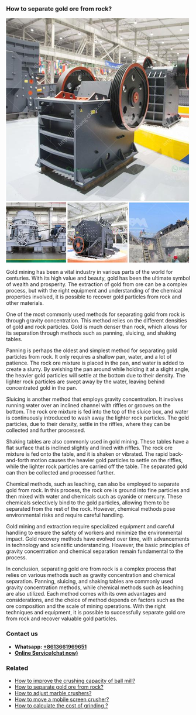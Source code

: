 <h3>How to separate gold ore from rock?</h3><img src='1701745992.jpg' alt=''><p>Gold mining has been a vital industry in various parts of the world for centuries. With its high value and beauty, gold has been the ultimate symbol of wealth and prosperity. The extraction of gold from ore can be a complex process, but with the right equipment and understanding of the chemical properties involved, it is possible to recover gold particles from rock and other materials.</p><p>One of the most commonly used methods for separating gold from rock is through gravity concentration. This method relies on the different densities of gold and rock particles. Gold is much denser than rock, which allows for its separation through methods such as panning, sluicing, and shaking tables.</p><p>Panning is perhaps the oldest and simplest method for separating gold particles from rock. It only requires a shallow pan, water, and a lot of patience. The rock ore mixture is placed in the pan, and water is added to create a slurry. By swishing the pan around while holding it at a slight angle, the heavier gold particles will settle at the bottom due to their density. The lighter rock particles are swept away by the water, leaving behind concentrated gold in the pan.</p><p>Sluicing is another method that employs gravity concentration. It involves running water over an inclined channel with riffles or grooves on the bottom. The rock ore mixture is fed into the top of the sluice box, and water is continuously introduced to wash away the lighter rock particles. The gold particles, due to their density, settle in the riffles, where they can be collected and further processed.</p><p>Shaking tables are also commonly used in gold mining. These tables have a flat surface that is inclined slightly and lined with riffles. The rock ore mixture is fed onto the table, and it is shaken or vibrated. The rapid back-and-forth motion causes the heavier gold particles to settle on the riffles, while the lighter rock particles are carried off the table. The separated gold can then be collected and processed further.</p><p>Chemical methods, such as leaching, can also be employed to separate gold from rock. In this process, the rock ore is ground into fine particles and then mixed with water and chemicals such as cyanide or mercury. These chemicals selectively bind to the gold particles, allowing them to be separated from the rest of the rock. However, chemical methods pose environmental risks and require careful handling.</p><p>Gold mining and extraction require specialized equipment and careful handling to ensure the safety of workers and minimize the environmental impact. Gold recovery methods have evolved over time, with advancements in technology and scientific understanding. However, the basic principles of gravity concentration and chemical separation remain fundamental to the process.</p><p>In conclusion, separating gold ore from rock is a complex process that relies on various methods such as gravity concentration and chemical separation. Panning, sluicing, and shaking tables are commonly used gravity concentration methods, while chemical methods such as leaching are also utilized. Each method comes with its own advantages and considerations, and the choice of method depends on factors such as the ore composition and the scale of mining operations. With the right techniques and equipment, it is possible to successfully separate gold ore from rock and recover valuable gold particles.</p><h3>Contact us</h3><ul><li><strong>Whatsapp:&nbsp;<a href="https://wa.me/8613661969651">+8613661969651</a></strong></li><li><a href="https://swt.shibang-china.com/?git&amp;zhl&amp;How to separate gold ore from rock"><strong>Online Service(chat now)</strong></a></li></ul><h3>Related</h3><ul><li><a href='How to improve the crushing capacity of ball mill.md'>How to improve the crushing capacity of ball mill?</a></li><li><a href='How to separate gold ore from rock.md'>How to separate gold ore from rock?</a></li><li><a href='How to adjust marble crushers.md'>How to adjust marble crushers?</a></li><li><a href='How to move a mobile screen crusher.md'>How to move a mobile screen crusher?</a></li><li><a href='How to calculate the cost of grinding .md'>How to calculate the cost of grinding ?</a></li></ul>